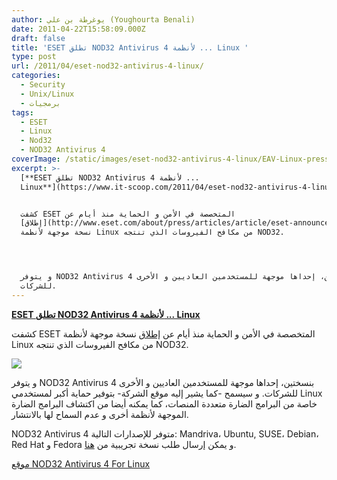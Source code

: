 ```yaml
---
author: يوغرطة بن علي (Youghourta Benali)
date: 2011-04-22T15:58:09.000Z
draft: false
title: 'ESET تطلق NOD32 Antivirus 4 لأنظمة ... Linux '
type: post
url: /2011/04/eset-nod32-antivirus-4-linux/
categories:
  - Security
  - Unix/Linux
  - برمجيات
tags:
  - ESET
  - Linux
  - Nod32
  - NOD32 Antivirus 4
coverImage: /static/images/eset-nod32-antivirus-4-linux/EAV-Linux-press-600x380.png
excerpt: >-
  [**ESET تطلق NOD32 Antivirus 4 لأنظمة ...
  Linux**](https://www.it-scoop.com/2011/04/eset-nod32-antivirus-4-linux/)


  كشفت ESET المتخصصة في الأمن و الحماية منذ أيام عن
  [إطلاق](http://www.eset.com/about/press/articles/article/eset-announces-eset-nod32-antivirus-for-linux/)
  نسخة موجهة لأنظمة Linux من مكافح الفيروسات الذي تنتجه NOD32.




  و يتوفر NOD32 Antivirus 4 بنسختين، إحداها موجهة للمستخدمين العاديين و الأخرى
  للشركات.
---
```

[**ESET تطلق NOD32 Antivirus 4 لأنظمة ... Linux**](https://www.it-scoop.com/2011/04/eset-nod32-antivirus-4-linux/)

كشفت ESET المتخصصة في الأمن و الحماية منذ أيام عن [إطلاق](http://www.eset.com/about/press/articles/article/eset-announces-eset-nod32-antivirus-for-linux/) نسخة موجهة لأنظمة Linux من مكافح الفيروسات الذي تنتجه NOD32.

![](/static/images/eset-nod32-antivirus-4-linux/EAV-Linux-press-600x380.png)

و يتوفر NOD32 Antivirus 4 بنسختين، إحداها موجهة للمستخدمين العاديين و الأخرى للشركات. و سيسمح -كما يشير إليه موقع الشركة- بتوفير حماية أكبر لمستخدمي Linux خاصة من البرامج الضارة متعددة المنصات، كما يمكنه أيضا من اكتشاف البرامج الضارة الموجهة لأنظمة أخرى و عدم السماح لها بالانتشار.

NOD32 Antivirus 4 متوفر للإصدارات التالية: Mandriva، Ubuntu, SUSE، Debian،   Red Hat و Fedora و يمكن إرسال طلب نسخة تجريبية من [هنا](http://www.eset.com/download/business/detail/family/69/).

[موقع NOD32 Antivirus 4 For Linux](http://www.eset.com/linux)
